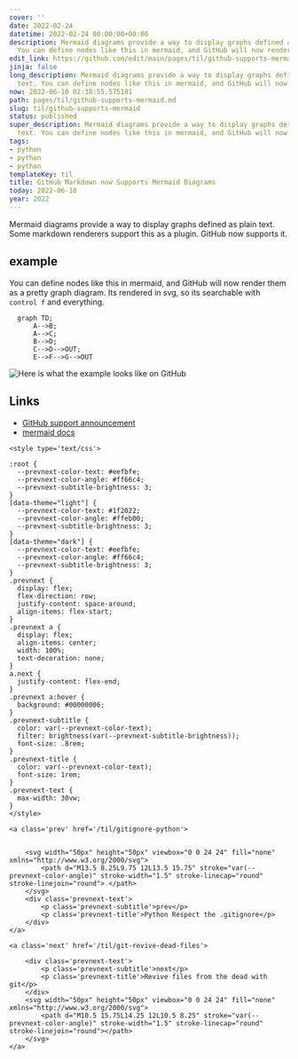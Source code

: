 ```yaml
---
cover: ''
date: 2022-02-24
datetime: 2022-02-24 00:00:00+00:00
description: Mermaid diagrams provide a way to display graphs defined as plain text.
  You can define nodes like this in mermaid, and GitHub will now render
edit_link: https://github.com/edit/main/pages/til/github-supports-mermaid.md
jinja: false
long_description: Mermaid diagrams provide a way to display graphs defined as plain
  text. You can define nodes like this in mermaid, and GitHub will now render
now: 2022-06-10 02:38:55.575181
path: pages/til/github-supports-mermaid.md
slug: til/github-supports-mermaid
status: published
super_description: Mermaid diagrams provide a way to display graphs defined as plain
  text. You can define nodes like this in mermaid, and GitHub will now render
tags:
- python
- python
- python
templateKey: til
title: GitHub Markdown now Supports Mermaid Diagrams
today: 2022-06-10
year: 2022
---
```


Mermaid diagrams provide a way to display graphs defined as plain text.
Some markdown renderers support this as a plugin.  GitHub now supports
it.

## example

You can define nodes like this in mermaid, and GitHub will now render
them as a pretty graph diagram.  Its rendered in svg, so its searchable
with `control f` and everything.

```mermaid
  graph TD;
      A-->B;
      A-->C;
      B-->D;
      C-->D-->OUT;
      E-->F-->G-->OUT
```

![Here is what the example looks like on
GitHub](https://images.waylonwalker.com/example-gh-mermaid.png)

## Links

* [GitHub support announcement](https://github.blog/2022-02-14-include-diagrams-markdown-files-mermaid/)
* [mermaid docs](https://mermaid-js.github.io/mermaid/#/)
<div class='prevnext'>

    <style type='text/css'>

    :root {
      --prevnext-color-text: #eefbfe;
      --prevnext-color-angle: #ff66c4;
      --prevnext-subtitle-brightness: 3;
    }
    [data-theme="light"] {
      --prevnext-color-text: #1f2022;
      --prevnext-color-angle: #ffeb00;
      --prevnext-subtitle-brightness: 3;
    }
    [data-theme="dark"] {
      --prevnext-color-text: #eefbfe;
      --prevnext-color-angle: #ff66c4;
      --prevnext-subtitle-brightness: 3;
    }
    .prevnext {
      display: flex;
      flex-direction: row;
      justify-content: space-around;
      align-items: flex-start;
    }
    .prevnext a {
      display: flex;
      align-items: center;
      width: 100%;
      text-decoration: none;
    }
    a.next {
      justify-content: flex-end;
    }
    .prevnext a:hover {
      background: #00000006;
    }
    .prevnext-subtitle {
      color: var(--prevnext-color-text);
      filter: brightness(var(--prevnext-subtitle-brightness));
      font-size: .8rem;
    }
    .prevnext-title {
      color: var(--prevnext-color-text);
      font-size: 1rem;
    }
    .prevnext-text {
      max-width: 30vw;
    }
    </style>
    
    <a class='prev' href='/til/gitignore-python'>
    

        <svg width="50px" height="50px" viewbox="0 0 24 24" fill="none" xmlns="http://www.w3.org/2000/svg">
            <path d="M13.5 8.25L9.75 12L13.5 15.75" stroke="var(--prevnext-color-angle)" stroke-width="1.5" stroke-linecap="round" stroke-linejoin="round"> </path>
        </svg>
        <div class='prevnext-text'>
            <p class='prevnext-subtitle'>prev</p>
            <p class='prevnext-title'>Python Respect the .gitignore</p>
        </div>
    </a>
    
    <a class='next' href='/til/git-revive-dead-files'>
    
        <div class='prevnext-text'>
            <p class='prevnext-subtitle'>next</p>
            <p class='prevnext-title'>Revive files from the dead with git</p>
        </div>
        <svg width="50px" height="50px" viewbox="0 0 24 24" fill="none" xmlns="http://www.w3.org/2000/svg">
            <path d="M10.5 15.75L14.25 12L10.5 8.25" stroke="var(--prevnext-color-angle)" stroke-width="1.5" stroke-linecap="round" stroke-linejoin="round"></path>
        </svg>
    </a>
  </div>